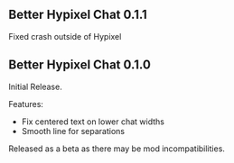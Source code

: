 ## Better Hypixel Chat 0.1.1

Fixed crash outside of Hypixel

## Better Hypixel Chat 0.1.0

Initial Release.

Features:
- Fix centered text on lower chat widths
- Smooth line for separations

Released as a beta as there may be mod incompatibilities.